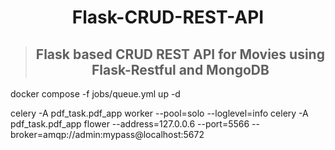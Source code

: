 <h1 align="center"> Flask-CRUD-REST-API </h1>

> <h2 align="center"> Flask based CRUD REST API for Movies using Flask-Restful and MongoDB </h2>

docker compose -f jobs/queue.yml up -d

celery -A pdf_task.pdf_app worker --pool=solo --loglevel=info
celery -A pdf_task.pdf_app flower --address=127.0.0.6 --port=5566 --broker=amqp://admin:mypass@localhost:5672
